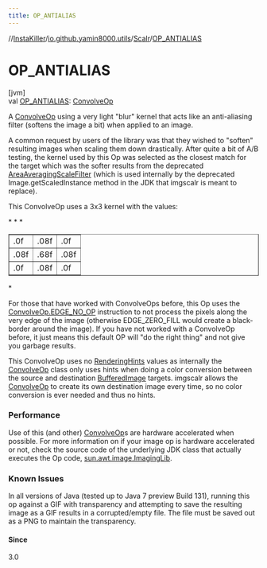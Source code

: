 ```yaml
---
title: OP_ANTIALIAS
---
```

//[InstaKiller](../../../index.html)/[io.github.yamin8000.utils](../index.html)/[Scalr](index.html)/[OP_ANTIALIAS](-o-p_-a-n-t-i-a-l-i-a-s.html)



# OP_ANTIALIAS



[jvm]\
val [OP_ANTIALIAS](-o-p_-a-n-t-i-a-l-i-a-s.html): [ConvolveOp](https://docs.oracle.com/javase/8/docs/api/java/awt/image/ConvolveOp.html)



A [ConvolveOp](https://docs.oracle.com/javase/8/docs/api/java/awt/image/ConvolveOp.html) using a very light "blur" kernel that acts like an anti-aliasing filter (softens the image a bit) when applied to an image.



A common request by users of the library was that they wished to "soften" resulting images when scaling them down drastically. After quite a bit of A/B testing, the kernel used by this Op was selected as the closest match for the target which was the softer results from the deprecated [AreaAveragingScaleFilter](https://docs.oracle.com/javase/8/docs/api/java/awt/image/AreaAveragingScaleFilter.html) (which is used internally by the deprecated Image.getScaledInstance method in the JDK that imgscalr is meant to replace).



This ConvolveOp uses a 3x3 kernel with the values:

<table cellpadding="4" border="1">
<tr>
<td>.0f</td>
<td>.08f</td>
<td>.0f</td>
</tr> *
<tr>
<td>.08f</td>
<td>.68f</td>
<td>.08f</td>
</tr> *
<tr>
<td>.0f</td>
<td>.08f</td>
<td>.0f</td>
</tr> *
</table> *

For those that have worked with ConvolveOps before, this Op uses the [ConvolveOp.EDGE_NO_OP](https://docs.oracle.com/javase/8/docs/api/java/awt/image/ConvolveOp.html#EDGE_NO_OP--) instruction to not process the pixels along the very edge of the image (otherwise EDGE_ZERO_FILL would create a black-border around the image). If you have not worked with a ConvolveOp before, it just means this default OP will "do the right thing" and not give you garbage results.



This ConvolveOp uses no [RenderingHints](https://docs.oracle.com/javase/8/docs/api/java/awt/RenderingHints.html) values as internally the [ConvolveOp](https://docs.oracle.com/javase/8/docs/api/java/awt/image/ConvolveOp.html) class only uses hints when doing a color conversion between the source and destination [BufferedImage](https://docs.oracle.com/javase/8/docs/api/java/awt/image/BufferedImage.html) targets. imgscalr allows the [ConvolveOp](https://docs.oracle.com/javase/8/docs/api/java/awt/image/ConvolveOp.html) to create its own destination image every time, so no color conversion is ever needed and thus no hints. <h3>Performance</h3> Use of this (and other) [ConvolveOp](https://docs.oracle.com/javase/8/docs/api/java/awt/image/ConvolveOp.html)s are hardware accelerated when possible. For more information on if your image op is hardware accelerated or not, check the source code of the underlying JDK class that actually executes the Op code, [sun.awt.image.ImagingLib](http://www.docjar.com/html/api/sun/awt/image/ImagingLib.java.html). <h3>Known Issues</h3> In all versions of Java (tested up to Java 7 preview Build 131), running this op against a GIF with transparency and attempting to save the resulting image as a GIF results in a corrupted/empty file. The file must be saved out as a PNG to maintain the transparency.



#### Since



3.0




